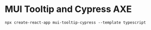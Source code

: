 # MUI Tooltip and Cypress AXE

```shell
npx create-react-app mui-tooltip-cypress --template typescript
```
